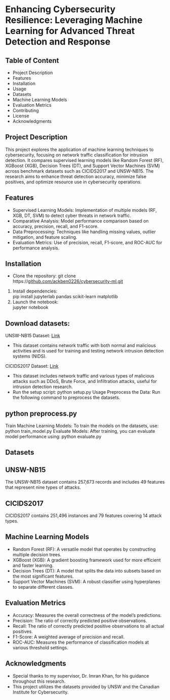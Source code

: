 # Enhancing Cybersecurity Resilience: Leveraging Machine Learning for Advanced Threat Detection and Response
## Table of Content 
- Project Description
- Features
- Installation
- Usage
- Datasets
- Machine Learning Models
- Evaluation Metrics
- Contributing
- License
- Acknowledgments
## Project Description
This project explores the application of machine learning techniques to cybersecurity, focusing on network traffic classification for intrusion detection. It compares supervised learning models like Random Forest (RF), XGBoost (XGB), Decision Trees (DT), and Support Vector Machines (SVM) across benchmark datasets such as CICIDS2017 and UNSW-NB15. The research aims to enhance threat detection accuracy, minimize false positives, and optimize resource use in cybersecurity operations.
## Features
- Supervised Learning Models: Implementation of multiple models (RF, XGB, DT, SVM) to detect cyber threats in network traffic.
- Comparative Analysis: Model performance comparison based on accuracy, precision, recall, and F1-score.
- Data Preprocessing: Techniques like handling missing values, outlier mitigation, and feature scaling.
- Evaluation Metrics: Use of precision, recall, F1-score, and ROC-AUC for performance analysis.
## Installation
- Clone the repository:
git clone https://[github.com/ackben0226/cybersecurity-ml.git](https://github.com/ackben0226/MLCybersecutity/blob/main/ML%20Cybersecurity%20project/Final_CICIDS2017%20(3).ipynb)
1. Install dependencies:
<br/> pip install jupyterlab pandas scikit-learn matplotlib
2. Launch the notebook:
<br/> jupyter notebook
## Download datasets:
UNSW-NB15 Dataset: [Link](https://research.unsw.edu.au/projects/unsw-nb15-dataset)
- This dataset contains network traffic with both normal and malicious activities and is used for training and testing network intrusion detection systems (NIDS).
  
CICIDS2017 Dataset: [Link](https://www.unb.ca/cic/datasets/ids-2017.html)
 - This dataset includes network traffic and various types of malicious attacks such as DDoS, Brute Force, and Infiltration attacks, useful for intrusion detection research.
- Run the setup script:
python setup.py
Usage
Preprocess the Data: Run the following command to preprocess the datasets.

## python preprocess.py
Train Machine Learning Models: To train the models on the datasets, use:
python train_model.py
Evaluate Models: After training, you can evaluate model performance using:
python evaluate.py
## Datasets
## UNSW-NB15
The UNSW-NB15 dataset contains 257,673 records and includes 49 features that represent nine types of attacks.
## CICIDS2017
CICIDS2017 contains 251,496 instances and 79 features covering 14 attack types.
## Machine Learning Models
- Random Forest (RF): A versatile model that operates by constructing multiple decision trees.
- XGBoost (XGB): A gradient boosting framework used for more efficient and faster learning.
- Decision Trees (DT): A model that splits the data into subsets based on the most significant features.
- Support Vector Machines (SVM): A robust classifier using hyperplanes to separate different classes.
## Evaluation Metrics
- Accuracy: Measures the overall correctness of the model’s predictions.
- Precision: The ratio of correctly predicted positive observations.
- Recall: The ratio of correctly predicted positive observations to all actual positives.
- F1-Score: A weighted average of precision and recall.
- ROC-AUC: Measures the performance of classification models at various threshold settings.
## Acknowledgments
- Special thanks to my supervisor, Dr. Imran Khan, for his guidance throughout this research.
- This project utilizes the datasets provided by UNSW and the Canadian Institute for Cybersecurity.
